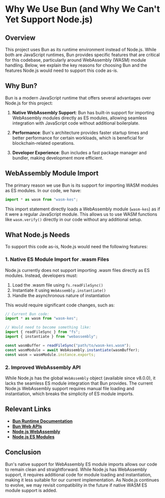 # Why We Use Bun (and Why We Can't Yet Support Node.js)

## Overview

This project uses Bun as its runtime environment instead of Node.js. While both
are JavaScript runtimes, Bun provides specific features that are critical for
this codebase, particularly around WebAssembly (WASM) module handling. Below, we
explain the key reasons for choosing Bun and the features Node.js would need to
support this code as-is.

## Why Bun?

Bun is a modern JavaScript runtime that offers several advantages over Node.js
for this project:

1. **Native WebAssembly Support**: Bun has built-in support for importing
   WebAssembly modules directly as ES modules, allowing seamless integration
   with JavaScript code without additional boilerplate.

2. **Performance**: Bun's architecture provides faster startup times and better
   performance for certain workloads, which is beneficial for blockchain-related
   operations.

3. **Developer Experience**: Bun includes a fast package manager and bundler,
   making development more efficient.

## WebAssembly Module Import

The primary reason we use Bun is its support for importing WASM modules as ES
modules. In our code, we have:

```typescript
import * as wasm from "wasm-kes";
```

This import statement directly loads a WebAssembly module (`wasm-kes`) as if it
were a regular JavaScript module. This allows us to use WASM functions like
`wasm.verify()` directly in our code without any additional setup.

## What Node.js Needs

To support this code as-is, Node.js would need the following features:

### 1. Native ES Module Import for .wasm Files

Node.js currently does not support importing .wasm files directly as ES modules.
Instead, developers must:

1. Load the .wasm file using `fs.readFileSync()`
2. Instantiate it using `WebAssembly.instantiate()`
3. Handle the asynchronous nature of instantiation

This would require significant code changes, such as:

```javascript
// Current Bun code:
import * as wasm from "wasm-kes";

// Would need to become something like:
import { readFileSync } from "fs";
import { instantiate } from "webassembly";

const wasmBuffer = readFileSync("path/to/wasm-kes.wasm");
const wasmModule = await WebAssembly.instantiate(wasmBuffer);
const wasm = wasmModule.instance.exports;
```

### 2. Improved WebAssembly API

While Node.js has the global `WebAssembly` object (available since v8.0.0), it
lacks the seamless ES module integration that Bun provides. The current Node.js
WebAssembly support requires manual file loading and instantiation, which breaks
the simplicity of ES module imports.

## Relevant Links

- [**Bun Runtime Documentation**](https://bun.sh/docs/runtime)
- [**Bun Web APIs**](https://bun.sh/docs/runtime/web-apis)
- [**Node.js WebAssembly**](https://nodejs.org/api/globals.html#class-webassembly)
- [**Node.js ES Modules**](https://nodejs.org/api/esm.html)

## Conclusion

Bun's native support for WebAssembly ES module imports allows our code to remain
clean and straightforward. While Node.js has WebAssembly support, it requires
additional code for module loading and instantiation, making it less suitable
for our current implementation. As Node.js continues to evolve, we may revisit
compatibility in the future if native WASM ES module support is added.

